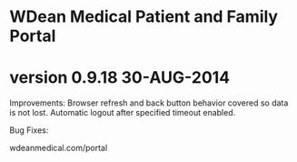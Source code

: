 # WDean Medical Patient and Family Portal
# version 0.9.18  30-AUG-2014

Improvements:
Browser refresh and back button behavior covered so data is not lost.
Automatic logout after specified timeout enabled.

Bug Fixes:

wdeanmedical.com/portal